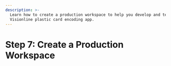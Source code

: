 ```yaml
---
description: >-
  Learn how to create a production workspace to help you develop and test your
  Visionline plastic card encoding app.
---
```


# Step 7: Create a Production Workspace

